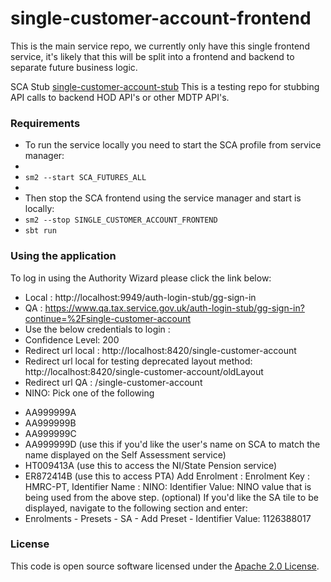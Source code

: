 
# single-customer-account-frontend

This is the main service repo, we currently only have this single frontend service, it's likely that this will be split into a frontend and backend to separate future business logic.

SCA Stub [single-customer-account-stub](https://github.com/hmrc/single-customer-account-stub#single-customer-account-stub) 
This is a testing repo for stubbing API calls to backend HOD API's or other MDTP API's.

### **Requirements**

* To run the service locally you need to start the SCA profile from service manager:
* 
* `sm2 --start SCA_FUTURES_ALL`
* 
* Then stop the SCA frontend using the service manager and start is locally:
* `sm2 --stop SINGLE_CUSTOMER_ACCOUNT_FRONTEND`
* `sbt run`

### **Using the application**

To log in using the Authority Wizard please click the link below:
* Local : http://localhost:9949/auth-login-stub/gg-sign-in
* QA : https://www.qa.tax.service.gov.uk/auth-login-stub/gg-sign-in?continue=%2Fsingle-customer-account
* Use the below credentials to login :
* Confidence Level: 200
* Redirect url local : http://localhost:8420/single-customer-account
* Redirect url local for testing deprecated layout method: http://localhost:8420/single-customer-account/oldLayout
* Redirect url QA :  /single-customer-account
* NINO: Pick one of the following
- AA999999A
- AA999999B
- AA999999C
- AA999999D (use this if you'd like the user's name on SCA to match the name displayed on the Self Assessment service)
- HT009413A (use this to access the NI/State Pension service)
- ER872414B (use this to access PTA)
  Add Enrolment : Enrolment Key : HMRC-PT, Identifier Name : NINO: Identifier Value: NINO value that is being used from the above step.
  (optional) If you'd like the SA tile to be displayed, navigate to the following section and enter:
- Enrolments - Presets - SA - Add Preset - Identifier Value: 1126388017

### License

This code is open source software licensed under the [Apache 2.0 License]("http://www.apache.org/licenses/LICENSE-2.0.html").

